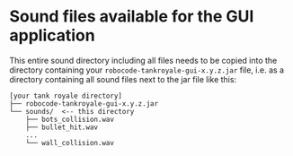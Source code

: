 # Sound files available for the GUI application

This entire sound directory including all files needs to be copied into the directory containing your
`robocode-tankroyale-gui-x.y.z.jar` file, i.e. as a directory containing all sound files next to the jar file like this:

```
[your tank royale directory]
├── robocode-tankroyale-gui-x.y.z.jar
└── sounds/  <-- this directory
    ├── bots_collision.wav
    ├── bullet_hit.wav
    ...
    └── wall_collision.wav    
```